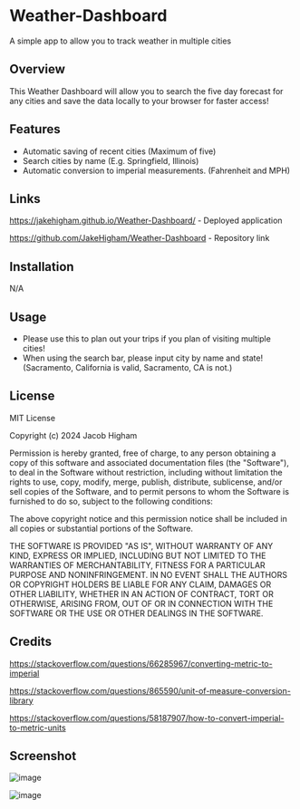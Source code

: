 # Weather-Dashboard
A simple app to allow you to track weather in multiple cities

## Overview

This Weather Dashboard will allow you to search the five day forecast for any cities and save the data locally to your browser for faster access!

## Features

- Automatic saving of recent cities (Maximum of five)
- Search cities by name (E.g. Springfield, Illinois)
- Automatic conversion to imperial measurements. (Fahrenheit and MPH)

## Links
https://jakehigham.github.io/Weather-Dashboard/ - Deployed application

https://github.com/JakeHigham/Weather-Dashboard - Repository link

## Installation
N/A

## Usage

- Please use this to plan out your trips if you plan of visiting multiple cities!
- When using the search bar, please input city by name and state! (Sacramento, California is valid, Sacramento, CA is not.)
  

## License

MIT License

Copyright (c) 2024 Jacob Higham

Permission is hereby granted, free of charge, to any person obtaining a copy
of this software and associated documentation files (the "Software"), to deal
in the Software without restriction, including without limitation the rights
to use, copy, modify, merge, publish, distribute, sublicense, and/or sell
copies of the Software, and to permit persons to whom the Software is
furnished to do so, subject to the following conditions:

The above copyright notice and this permission notice shall be included in all
copies or substantial portions of the Software.

THE SOFTWARE IS PROVIDED "AS IS", WITHOUT WARRANTY OF ANY KIND, EXPRESS OR
IMPLIED, INCLUDING BUT NOT LIMITED TO THE WARRANTIES OF MERCHANTABILITY,
FITNESS FOR A PARTICULAR PURPOSE AND NONINFRINGEMENT. IN NO EVENT SHALL THE
AUTHORS OR COPYRIGHT HOLDERS BE LIABLE FOR ANY CLAIM, DAMAGES OR OTHER
LIABILITY, WHETHER IN AN ACTION OF CONTRACT, TORT OR OTHERWISE, ARISING FROM,
OUT OF OR IN CONNECTION WITH THE SOFTWARE OR THE USE OR OTHER DEALINGS IN THE
SOFTWARE.

## Credits
https://stackoverflow.com/questions/66285967/converting-metric-to-imperial

https://stackoverflow.com/questions/865590/unit-of-measure-conversion-library

https://stackoverflow.com/questions/58187907/how-to-convert-imperial-to-metric-units


## Screenshot

![image](https://github.com/JakeHigham/Weather-Dashboard/assets/149442786/f8ed371f-c406-464e-a0fc-9e1124d32eac)


![image](https://github.com/JakeHigham/Weather-Dashboard/assets/149442786/fa823171-f5e7-4956-ac52-4a535a4186d2)


